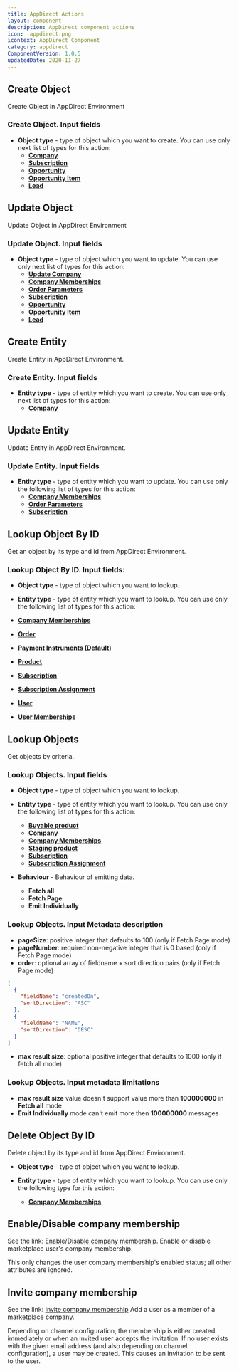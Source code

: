 ```yaml
---
title: AppDirect Actions
layout: component
description: AppDirect component actions
icon:  appdirect.png
icontext: AppDirect Component
category: appdirect
ComponentVersion: 1.0.5
updatedDate: 2020-11-27
---
```


## Create Object

Create Object in AppDirect Environment

### Create Object. Input fields

 - **Object type** - type of object which you want to create.
  You can use only next list of types for this action:
    - **[Company](https://help.appdirect.com/api/appmarket.html#create-new-company)**
    - **[Subscription](https://help.appdirect.com/appbilling/Default.htm#AppBilling/bag-cs-create-subs.html%3FTocPath%3DBilling%2520API%2520guide%7CCreate%2520subscriptions%7C_____2)**
    - **[Opportunity](https://help.appdirect.com/api/appmarket.html#create-new-company)**
    - **[Opportunity Item ](https://help.appdirect.com/appbilling/Default.htm#AppBilling/bag-cs)**
    - **[Lead](https://help.appdirect.com/api/appdirect.html#create-lead)**

## Update Object

Update Object in AppDirect Environment

### Update Object. Input fields

- **Object type** - type of object which you want to update.
   You can use only next list of types for this action:
    - **[Update Company](https://help.appdirect.com/develop/Default.htm#api-iam/update-companies.htm)**
    - **[Company Memberships](https://help.appdirect.com/api/appmarket.html#read-user-memberships)**
    - **[Order Parameters](https://help.appdirect.com/api/appmarket.html#update-purchase-order-configuration-details)**
    - **[Subscription](https://help.appdirect.com/api/appmarket.html#change-subscription-details)**
    - **[Opportunity](https://help.appdirect.com/api/appdirect.html#update-opportunity)**
    - **[Opportunity Item](https://help.appdirect.com/api/appdirect.html#edit-item)**
    - **[Lead](https://help.appdirect.com/api/appdirect.html#update-lead)**

## Create Entity

Create Entity in AppDirect Environment.

### Create Entity. Input fields

-   **Entity type** - type of entity which you want to create. You can use only next list of types for this action:
    -   **[Company](https://help.appdirect.com/api/appmarket.html#create-new-company)**

## Update Entity

Update Entity in AppDirect Environment.

### Update Entity. Input fields

-   **Entity type** - type of entity which you want to update. You can use only the following list of types for this action:
    -   **[Company Memberships](https://help.appdirect.com/api/appmarket.html#read-user-memberships)**
    -   **[Order Parameters](https://help.appdirect.com/api/appmarket.html#update-purchase-order-configuration-details)**
    -   **[Subscription](https://help.appdirect.com/api/appmarket.html#change-subscription-details)**

## Lookup Object By ID

Get an object by its type and id from AppDirect Environment.

### Lookup Object By ID. Input fields:

  - **Object type** - type of object which you want to lookup.

-   **Entity type** - type of entity which you want to lookup. You can use only the following list of types for this action:
  -   **[Company Memberships](https://help.appdirect.com/api/appmarket.html#read-company-membership)**
  -   **[Order](https://help.appdirect.com/api/appmarket.html#retrieve-a-purchase-order)**
  -   **[Payment Instruments (Default)](https://help.appdirect.com/api/appmarket.html#retrieve-the-default-payment-instrument)**
  -   **[Product](https://help.appdirect.com/api/appmarket.html#retrieve-a-product)**
  -   **[Subscription](https://help.appdirect.com/api/appmarket.html#read-a-user)**
  -   **[Subscription Assignment](https://help.appdirect.com/api/appmarket.html#read-application-assignment-for-user-and-subscription)**
  -   **[User](https://help.appdirect.com/api/appmarket.html#read-a-user)**
  -   **[User Memberships](https://help.appdirect.com/api/appmarket.html#read-user-memberships)**

## Lookup Objects

Get objects by criteria.

### Lookup Objects. Input fields

- **Object type** - type of object which you want to lookup.

-   **Entity type** - type of entity which you want to lookup. You can use only the following list of types for this action:
    -   **[Buyable product](https://help.appdirect.com/api/appmarket.html#retrieve-buyable-products)**
    -   **[Company](https://help.appdirect.com/api/appmarket.html#list-all-companies)**
    -   **[Company Memberships](https://help.appdirect.com/api/appmarket.html#list-company-memberships)**
    -   **[Staging product](https://help.appdirect.com/api/appmarket.html#read-staging-catalog)**
    -   **[Subscription](https://help.appdirect.com/api/appmarket.html?shell#list-all-subscriptions)**
    -   **[Subscription Assignment](https://help.appdirect.com/api/appmarket.html#list-application-assignments-for-subscription)**
-   **Behaviour** - Behaviour of emitting data.
    -   **Fetch all**
    -   **Fetch Page**
    -   **Emit Individually**

### Lookup Objects. Input Metadata description

-   **pageSize**: positive integer that defaults to 100 (only if Fetch Page mode)
-   **pageNumber**: required non-negative integer that is 0 based (only if Fetch Page mode)
-   **order**: optional array of fieldname + sort direction pairs (only if Fetch Page mode)
```json
[
  {
    "fieldName": "createdOn",
    "sortDirection": "ASC"
  },
  {
    "fieldName": "NAME",
    "sortDirection": "DESC"
  }
]
```
-   **max result size**: optional positive integer that defaults to 1000 (only if fetch all mode)

### Lookup Objects. Input metadata limitations

-   **max result size** value doesn't support value more than **100000000** in  **Fetch all**  mode
-   **Emit Individually** mode can't emit more then **100000000** messages

## Delete Object By ID

Delete object by its type and id from AppDirect Environment.

- **Object type** - type of object which you want to lookup.

-   **Entity type** - type of entity which you want to lookup. You can use only the following type for this action:
    -   **[Company Memberships](https://help.appdirect.com/api/appmarket.html#delete-company-membership)**

## Enable/Disable company membership

See the link: [Enable/Disable company membership](https://help.appdirect.com/api/appmarket.html#enable-disable-company-membership). Enable or disable marketplace user's company membership.

This only changes the user company membership's enabled status; all other
attributes are ignored.

## Invite company membership

See the link: [Invite company membership](https://help.appdirect.com/api/appmarket.html#create-company-membership-invite-user)
Add a user as a member of a marketplace company.

Depending on channel configuration, the membership is either created immediately
or when an invited user accepts the invitation. If no user exists with the given
email address (and also depending on channel configuration), a user may be created.
This causes an invitation to be sent to the user.
